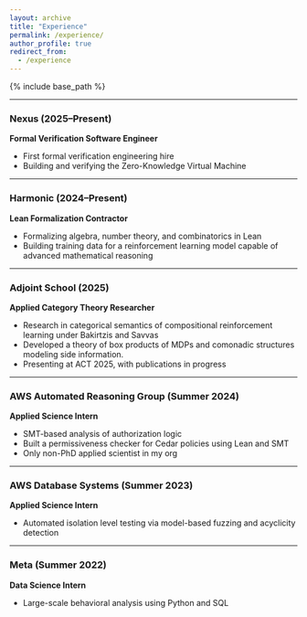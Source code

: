```yaml
---
layout: archive
title: "Experience"
permalink: /experience/
author_profile: true
redirect_from:
  - /experience
---
```


{% include base_path %}

---

### Nexus (2025–Present)  
**Formal Verification Software Engineer**  
- First formal verification engineering hire  
- Building and verifying the Zero-Knowledge Virtual Machine  

---

### Harmonic (2024–Present)  
**Lean Formalization Contractor**  
- Formalizing algebra, number theory, and combinatorics in Lean  
- Building training data for a reinforcement learning model capable of advanced mathematical reasoning

---

### Adjoint School (2025)  
**Applied Category Theory Researcher**  
- Research in categorical semantics of compositional reinforcement learning under Bakirtzis and Savvas  
- Developed a theory of box products of MDPs and comonadic structures modeling side information.
- Presenting at ACT 2025, with publications in progress

---

### AWS Automated Reasoning Group (Summer 2024)  
**Applied Science Intern**  
- SMT-based analysis of authorization logic  
- Built a permissiveness checker for Cedar policies using Lean and SMT
- Only non-PhD applied scientist in my org

---

### AWS Database Systems (Summer 2023)  
**Applied Science Intern**  
- Automated isolation level testing via model-based fuzzing and acyclicity detection  

---

### Meta (Summer 2022)  
**Data Science Intern**  
- Large-scale behavioral analysis using Python and SQL  
